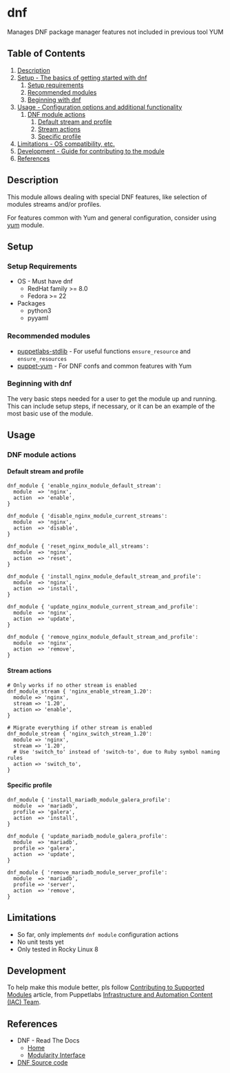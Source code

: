 # dnf

Manages DNF package manager features not included in previous tool YUM

## Table of Contents

1. [Description](#description)
1. [Setup - The basics of getting started with dnf](#setup)
    1. [Setup requirements](#setup-requirements)
    1. [Recommended modules](#recommended-modules)
    1. [Beginning with dnf](#beginning-with-dnf)
1. [Usage - Configuration options and additional functionality](#usage)
    1. [DNF module actions](#dnf-module-actions)
        1. [Default stream and profile](#default-stream-and-profile)
        1. [Stream actions](#stream-actions)
        1. [Specific profile](#specific-profile)
1. [Limitations - OS compatibility, etc.](#limitations)
1. [Development - Guide for contributing to the module](#development)
1. [References](#references)

## Description

This module allows dealing with special DNF features, like selection of modules streams and/or profiles.

For features common with Yum and general configuration, consider using [yum](https://forge.puppet.com/modules/puppet/yum/) module.

## Setup

### Setup Requirements

- OS - Must have dnf
    - RedHat family >= 8.0
    - Fedora >= 22
- Packages
    - python3
    - pyyaml

### Recommended modules

- [puppetlabs-stdlib](https://forge.puppet.com/modules/puppetlabs/stdlib/) - For useful functions `ensure_resource` and `ensure_resources`
- [puppet-yum](https://forge.puppet.com/modules/puppet/yum/) - For DNF confs and common features with Yum

### Beginning with dnf

The very basic steps needed for a user to get the module up and running. This
can include setup steps, if necessary, or it can be an example of the most basic
use of the module.

## Usage

### DNF module actions

#### Default stream and profile

```Puppet
dnf_module { 'enable_nginx_module_default_stream':
  module  => 'nginx',
  action  => 'enable',
}
```

```Puppet
dnf_module { 'disable_nginx_module_current_streams':
  module  => 'nginx',
  action  => 'disable',
}
```

```Puppet
dnf_module { 'reset_nginx_module_all_streams':
  module  => 'nginx',
  action  => 'reset',
}
```

```Puppet
dnf_module { 'install_nginx_module_default_stream_and_profile':
  module  => 'nginx',
  action  => 'install',
}
```

```Puppet
dnf_module { 'update_nginx_module_current_stream_and_profile':
  module  => 'nginx',
  action  => 'update',
}
```

```Puppet
dnf_module { 'remove_nginx_module_default_stream_and_profile':
  module  => 'nginx',
  action  => 'remove',
}
```

#### Stream actions

```Puppet
# Only works if no other stream is enabled
dnf_module_stream { 'nginx_enable_stream_1.20':
  module => 'nginx',
  stream => '1.20',
  action => 'enable',
}
```

```Puppet
# Migrate everything if other stream is enabled
dnf_module_stream { 'nginx_switch_stream_1.20':
  module => 'nginx',
  stream => '1.20',
  # Use 'switch_to' instead of 'switch-to', due to Ruby symbol naming rules
  action => 'switch_to',
}
```

#### Specific profile

```Puppet
dnf_module { 'install_mariadb_module_galera_profile':
  module  => 'mariadb',
  profile => 'galera',
  action  => 'install',
}
```

```Puppet
dnf_module { 'update_mariadb_module_galera_profile':
  module  => 'mariadb',
  profile => 'galera',
  action  => 'update',
}
```

```Puppet
dnf_module { 'remove_mariadb_module_server_profile':
  module  => 'mariadb',
  profile => 'server',
  action  => 'remove',
}
```

## Limitations

- So far, only implements `dnf module` configuration actions
- No unit tests yet
- Only tested in Rocky Linux 8

## Development

To help make this module better, pls follow [Contributing to Supported Modules](https://puppetlabs.github.io/iac/docs/contributing_to_a_module.html) article, from Puppetlabs [Infrastructure and Automation Content (IAC) Team](https://puppetlabs.github.io/iac/).

## References

- DNF - Read The Docs
    - [Home](https://dnf.readthedocs.io/en/latest/)
    - [Modularity Interface](https://dnf.readthedocs.io/en/latest/api_module.html)
- [DNF Source code](https://github.com/rpm-software-management/dnf/)
